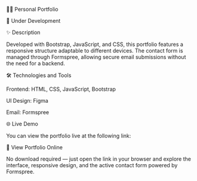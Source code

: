 🧑‍💻 Personal Portfolio

🚧 Under Development

✨ Description

Developed with Bootstrap, JavaScript, and CSS, this portfolio features a responsive structure adaptable to different devices. The contact form is managed through Formspree, allowing secure email submissions without the need for a backend.

🛠 Technologies and Tools

Frontend: HTML, CSS, JavaScript, Bootstrap

UI Design: Figma

Email: Formspree

🌐 Live Demo

You can view the portfolio live at the following link:

🔗 View Portfolio Online

No download required — just open the link in your browser and explore the interface, responsive design, and the active contact form powered by Formspree.
